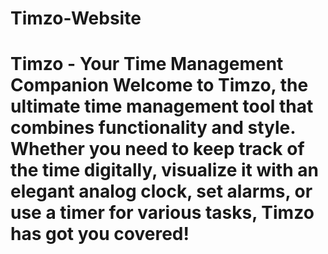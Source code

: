 # Timzo-Website
# Timzo - Your Time Management Companion  Welcome to Timzo, the ultimate time management tool that combines functionality and style. Whether you need to keep track of the time digitally, visualize it with an elegant analog clock, set alarms, or use a timer for various tasks, Timzo has got you covered!
